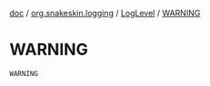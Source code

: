[doc](../../index.md) / [org.snakeskin.logging](../index.md) / [LogLevel](index.md) / [WARNING](./-w-a-r-n-i-n-g.md)

# WARNING

`WARNING`